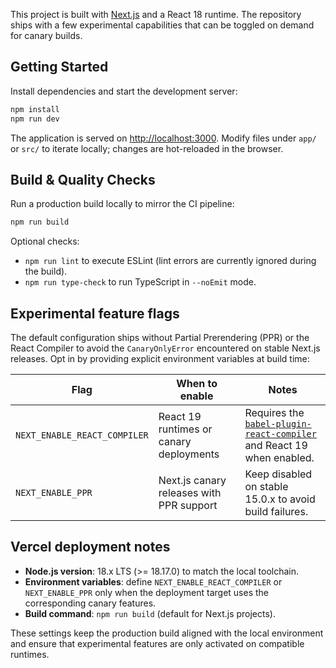 This project is built with [Next.js](https://nextjs.org) and a React 18 runtime. The repository ships with a few experimental
capabilities that can be toggled on demand for canary builds.

## Getting Started

Install dependencies and start the development server:

```bash
npm install
npm run dev
```

The application is served on [http://localhost:3000](http://localhost:3000). Modify files under `app/` or `src/` to iterate
locally; changes are hot-reloaded in the browser.

## Build & Quality Checks

Run a production build locally to mirror the CI pipeline:

```bash
npm run build
```

Optional checks:

- `npm run lint` to execute ESLint (lint errors are currently ignored during the build).
- `npm run type-check` to run TypeScript in `--noEmit` mode.

## Experimental feature flags

The default configuration ships without Partial Prerendering (PPR) or the React Compiler to avoid the `CanaryOnlyError`
encountered on stable Next.js releases. Opt in by providing explicit environment variables at build time:

| Flag | When to enable | Notes |
| --- | --- | --- |
| `NEXT_ENABLE_REACT_COMPILER` | React 19 runtimes or canary deployments | Requires the [`babel-plugin-react-compiler`](https://www.npmjs.com/package/babel-plugin-react-compiler) and React 19 when enabled. |
| `NEXT_ENABLE_PPR` | Next.js canary releases with PPR support | Keep disabled on stable 15.0.x to avoid build failures. |

## Vercel deployment notes

- **Node.js version**: 18.x LTS (>= 18.17.0) to match the local toolchain.
- **Environment variables**: define `NEXT_ENABLE_REACT_COMPILER` or `NEXT_ENABLE_PPR` only when the deployment target uses the
  corresponding canary features.
- **Build command**: `npm run build` (default for Next.js projects).

These settings keep the production build aligned with the local environment and ensure that experimental features are only
activated on compatible runtimes.
